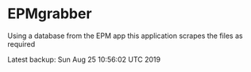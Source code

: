 # EPMgrabber
Using a database from the EPM app this application scrapes the files as required


Latest backup: Sun Aug 25 10:56:02 UTC 2019
